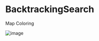 # BacktrackingSearch
Map Coloring

![image](https://user-images.githubusercontent.com/17955212/119567457-0412c000-bdb5-11eb-84cf-0e4d70a26b0b.png)


